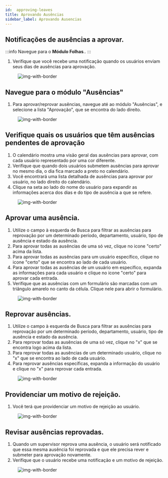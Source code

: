 ```yaml
---
id:  approving-leaves
title: Aprovando Ausências
sidebar_label: Aprovando Ausencias 
---
```




## Notificações de ausências a aprovar.

:::info
Navegue para o **Módulo Folhas**.. 
:::

1. Verifique que você recebe uma notificação quando os usuários enviam seus dias de ausências para aprovação.

<figure>

![img-with-border](/img/university/leaves/approve-leaves10.png)
<figcaption></figcaption>
</figure>


## Navegue para o módulo "Ausências"

1. Para aprovar/reprovar ausências, navegue até ao módulo "Ausências", e selecione a lista "Aprovação", que se encontra do lado direito.

<figure>

![img-with-border](/img/university/leaves/approve-leaves1.png)
<figcaption></figcaption>
</figure>


## Verifique quais os usuários que têm ausências pendentes de aprovação

1. O calendário mostra uma visão geral das ausências para aprovar, com cada usuário representado por uma cor diferente.
2. Verifique que quando dois usuários submetem ausências para aprovar no mesmo dia, o dia fica marcado a preto no calendário.
3. Você encontrará uma lista detalhada de ausências para aprovar por usuário, no lado direito do calendário.
4. Clique na seta ao lado do nome do usuário para expandir as informações acerca dos dias e do tipo de ausência a que se refere.

<figure>

![img-with-border](/img/university/leaves/approve-leaves2.png)
<figcaption></figcaption>
</figure>


## Aprovar uma ausência.

1. Utilize o campo à esquerda de Busca para filtrar as ausências para reprovação por um determinado período, departamento, usuário, tipo de ausência e estado da ausência.
2. Para aprovar todas as ausências de uma só vez, clique no icone "certo" acima da lista.
3. Para aprovar todas as ausências para um usuário específico, clique no icone "certo"  que se encontra ao lado de cada usuário.
4. Para aprovar todas as ausências de um usuário em específico, expanda as informações para cada usuário e clique no icone "certo" para aprovar cada entrada.
5. Verifique que as ausências com um formulário são marcadas com um triângulo amarelo no canto da célula. Clique nele para abrir o formulário.

<figure>

![img-with-border](/img/university/leaves/approve-leaves3.png)
<figcaption></figcaption>
</figure>

## Reprovar ausências.

1. Utilize o campo à esquerda de Busca para filtrar as ausências para reprovação por um determinado período, departamento, usuário, tipo de ausência e estado da ausência.
2. Para reprovar todas as ausências de uma só vez, clique no "x" que se encontra logo acima da lista.
3. Para reprovar todas as ausências de um determinado usuário, clique no "x" que se encontra ao lado de cada usuário.
4. Para reprovar ausências específicas, expanda a informação do usuário e clique no "x" para reprovar cada entrada.


<figure>

![img-with-border](/img/university/leaves/approve-leaves4.png)
<figcaption></figcaption>
</figure>

  
## Providenciar um motivo de rejeição.


1. Você terá que providenciar um motivo de rejeição ao usuário.


<figure>

![img-with-border](/img/university/leaves/approve-leaves5.png)
<figcaption> </figcaption>
</figure>


## Revisar ausências reprovadas.

1. Quando um supervisor reprova uma ausência, o usuário será notificado que essa mesma ausência foi reprovada e que ele precisa rever e submeter para aprovação novamente.
2. Verifique que o usuário recebe uma notificação e um motivo de rejeição.

<figure>

![img-with-border](/img/university/leaves/approve-leaves6.png)
<figcaption> </figcaption>
</figure>
